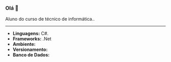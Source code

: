 ### Olá 👋

</b>Aluno do curso de técnico de informática.</b>.

<hr>

- <b>Linguagens:</b> C#.
- <b>Frameworks:</b> .Net
- <b>Ambiente:</b> 
- <b>Versionamento:</b> 
- <b>Banco de Dados:</b> 

<!--

Atualmente adquirindo novas skills com foco em desenvolvimento de sistemas em C# e .NET

<!--
**arthurmenezesp/arthurmenezesp** is a ✨ _special_ ✨ repository because its `README.md` (this file) appears on your GitHub profile.

Here are some ideas to get you started:

- 🔭 I’m currently working on ...
- 🌱 I’m currently learning ...
- 👯 I’m looking to collaborate on ...
- 🤔 I’m looking for help with ...
- 💬 Ask me about ...
- 📫 How to reach me: ...
- 😄 Pronouns: ...
- ⚡ Fun fact: ...
-->
